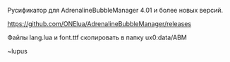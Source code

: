 Русификатор для AdrenalineBubbleManager 4.01 и более новых версий.

https://github.com/ONElua/AdrenalineBubbleManager/releases

Файлы lang.lua и font.ttf скопировать в папку ux0:data/ABM

~lupus
